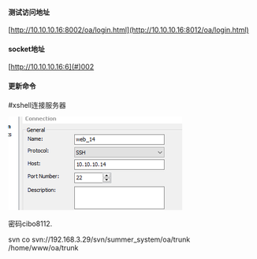 #### 测试访问地址

[http://10.10.10.16:8002/oa/login.html](http://10.10.10.16:8012/oa/login.html)

#### socket地址

[http://10.10.10.16:6](#)002

#### 更新命令

\#xshell连接服务器

![](/assets/14.png)

密码cibo8112.

svn co svn://192.168.3.29/svn/summer\_system/oa/trunk /home/www/oa/trunk

